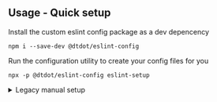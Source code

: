 ## Usage - Quick setup

Install the custom eslint config package as a dev depencency
```
npm i --save-dev @dtdot/eslint-config
```

Run the configuration utility to create your config files for you
```
npx -p @dtdot/eslint-config eslint-setup
```

<details>
  <summary>Legacy manual setup</summary>
  
  ## Usage - Legacy manaul setup

  ### Peer Dependences

  Install the peer dependencies via
  ```
  npm i --save-dev eslint prettier @dtdot/eslint-config
  ```

  ### Eslint

  Create an eslint confg file with the following contents

  `.eslintrc.js`
  ```js
  module.exports = {
    env: {
      node: true,
      es6: true,
      mocha: true,
      browser: true,
    },
    extends: ['@dtdot/eslint-config/base'],
    ignorePatterns: ['node_modules', 'dist', '.prettierrc.js', '.eslintrc.js'],
  };
  ```

  ### Prettier

  Create a prettier config file with the following contents

  `.prettierrc.js`
  ```js
  const config = require('@dtdot/eslint-config/prettier');
  module.exports = config;
  ```

</details>
